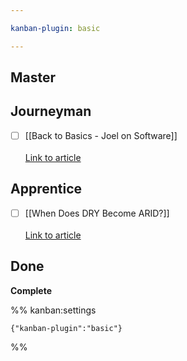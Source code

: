 ```yaml
---

kanban-plugin: basic

---
```


## Master



## Journeyman

- [ ] [[Back to Basics - Joel on Software]]<br><br>[Link to article](https://www.joelonsoftware.com/2001/12/11/back-to-basics/)


## Apprentice

- [ ] [[When Does DRY Become ARID?]]<br><br>[Link to article](https://jeremybytes.blogspot.com/2015/08/when-does-dry-become-arid.html)


## Done

**Complete**




%% kanban:settings
```
{"kanban-plugin":"basic"}
```
%%